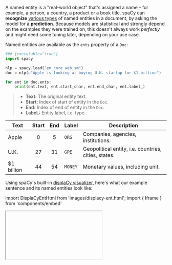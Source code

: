 A named entity is a "real-world object" that's assigned a name – for example, a
person, a country, a product or a book title. spaCy can **recognize**
 [various types](/api/annotation#named-entities) of named entities in a document,
by asking the model for a **prediction**. Because models are statistical and
strongly depend on the examples they were trained on, this doesn't always work
_perfectly_ and might need some tuning later, depending on your use case.

Named entities are available as the `ents` property of a `Doc`:

```python
### {executable="true"}
import spacy

nlp = spacy.load("en_core_web_sm")
doc = nlp(u"Apple is looking at buying U.K. startup for $1 billion")

for ent in doc.ents:
    print(ent.text, ent.start_char, ent.end_char, ent.label_)
```

> - **Text:** The original entity text.
> - **Start:** Index of start of entity in the `Doc`.
> - **End:** Index of end of entity in the `Doc`.
> - **LabeL:** Entity label, i.e. type.

| Text        | Start | End | Label   | Description                                          |
| ----------- | :---: | :-: | ------- | ---------------------------------------------------- |
| Apple       |   0   |  5  | `ORG`   | Companies, agencies, institutions.                   |
| U.K.        |  27   | 31  | `GPE`   | Geopolitical entity, i.e. countries, cities, states. |
| \$1 billion |  44   | 54  | `MONEY` | Monetary values, including unit.                     |

Using spaCy's built-in [displaCy visualizer](/usage/visualizers), here's what
our example sentence and its named entities look like:

import DisplaCyEntHtml from 'images/displacy-ent.html'; import { Iframe } from
'components/embed'

<Iframe title="displaCy visualization of entities" html={DisplaCyEntHtml} height={450} />
